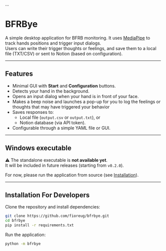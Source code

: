 ...
# BFRBye

A simple desktop application for BFRB monitoring. It uses [MediaPipe](https://developers.google.com/mediapipe) to track hands positions and trigger input dialogs.  
Users can write their trigger thoughts or feelings, and save them to a local file (TXT/CSV) or sent to Notion (based on configuration).

---

## Features
- Minimal GUI with **Start** and **Configuration** buttons.
- Detects your hand in the background.
- Opens an input dialog when your hand is in front of your face.
- Makes a beep noise and launches a pop-up for you to log the feelings or thoughts that may have triggered your behavior
- Saves responses to:
  - Local file (`output.csv` or `output.txt`), or
  - Notion database (via API token).
- Configurable through a simple YAML file or GUI.

---

## Windows executable
⚠️ The standalone executable is **not available yet**.  
It will be included in future releases (starting from `v0.2.0`).

For now, please run the application from source (see [Installation](#-installation-for-developers)).


---

## Installation For Developers

Clone the repository and install dependencies:

```bash
git clone https://github.com/fioreug/bfrbye.git
cd bfrbye
pip install -r requirements.txt
```
Run the application:

```bash
python -m bfrbye
```
